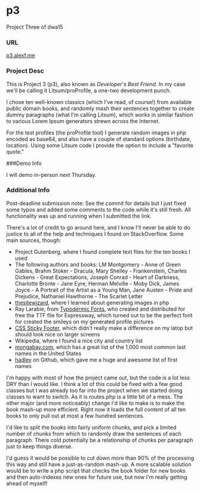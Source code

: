 # p3

Project Three of dwa15

### URL

[p3.alexf.me](http://p3.alexf.me/)

### Project Desc

This is Project 3 (p3), also known as *Developer's Best Friend*. In my case we'll be calling it Litsum/proProfile, a one-two development punch.

I chose ten well-known classics (which I've read, of course!) from available public domain books, and randomly mash their sentences together to create dummy paragraphs (what I'm calling Litsum), which works in similar fashion to various Lorem Ipsum generators strewn across the Internet.

For the test profiles (the proProfile tool) I generate random images in php encoded as base64, and also have a couple of standard options (birthdate, location). Using some Litsum code I provide the option to include a "favorite quote."

###Demo Info

I will demo in-person next Thursday.

### Additional Info

Post-deadline submission note: See the commit for details but I just fixed some typos and added some comments to the code while it's still fresh. All functionality was up and running when I submitted the link.

There's a lot of credit to go around here, and I know I'll never be able to do justice to all of the help and techniques I found on StackOverflow. Some main sources, though:

- Project Gutenberg, where I found complete text files for the ten books I used
- The following authors and books: LM Montgomery - Anne of Green Gables, Brahm Stoker - Dracula, Mary Shelley - Frankenstein, Charles Dickens - Great Expectations, Joseph Conrad - Heart of Darkness, Charlotte Bronte - Jane Eyre, Herman Melville - Moby Dick, James Joyce - A Portrait of the Artist as a Young Man, Jane Austen - Pride and Prejudice, Nathaniel Hawthorne - The Scarlet Letter
- [thesitewizard](http://www.thesitewizard.com/php/create-image.shtml), where I learned about generating images in php
- Ray Larabie, from [Typodermic Fonts](http://typodermicfonts.com/), who created and distributed for free the TTF file for Expressway, which turned out to be the perfect font for created the smileys on my generated profile pictures
- [CSS Sticky Footer](http://www.cssstickyfooter.com/), which didn't really make a difference on my latop but should look nice on larger screens
- Wikipedia, where I found a nice city and country list
- [mongabay.com](http://names.mongabay.com/data/1000.html), which has a great list of the 1,000 most common last names in the United States
- [hadley](https://github.com/hadley/data-baby-names) on Github, which gave me a huge and awesome list of first names

I'm happy with most of how the project came out, but the code is a lot less DRY than I would like. I think a lot of this could be fixed with a few good classes but I was already too far into the project when we started doing classes to want to switch. As it is routes.php is a little bit of a mess. The other major (and more noticeably) change I'd like to make is to make the book mash-up more efficient. Right now it loads the full content of all ten books to only pull out at most a few hundred sentences.

I'd like to split the books into fairly uniform chunks, and pick a limited number of chunks from which to randomly draw the sentences of each paragraph. There cold potentially be a relationship of chunks per paragraph just to keep things diverse.

I'd guess it would be possible to cut down more than 90% of the processing this way and still have a just-as-random mash-up. A more scalable solution would be to write a php script that checks the book folder for new books and then auto-indexes new ones for future use, but now I'm really getting ahead of myself!